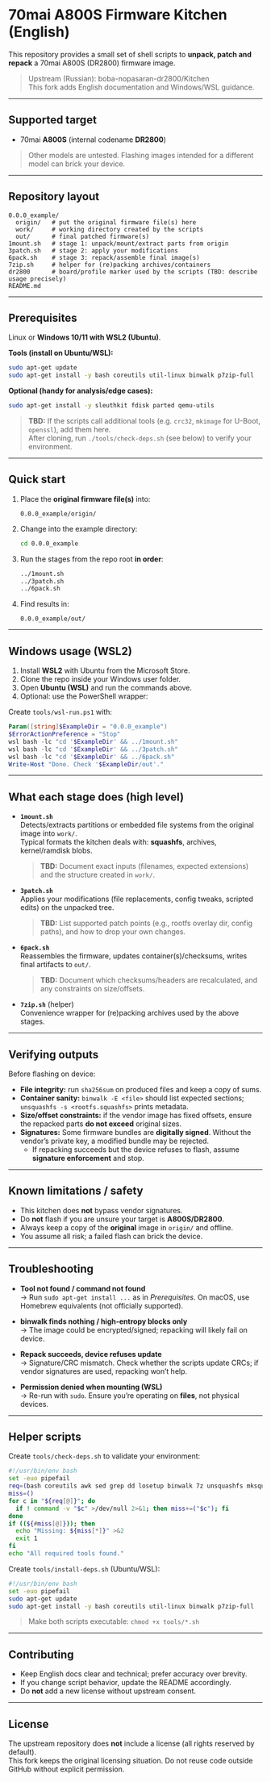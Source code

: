 # 70mai A800S Firmware Kitchen (English)

This repository provides a small set of shell scripts to **unpack, patch and repack** a 70mai A800S (DR2800) firmware image.

> Upstream (Russian): boba-nopasaran-dr2800/Kitchen  
> This fork adds English documentation and Windows/WSL guidance.

---

## Supported target

- 70mai **A800S** (internal codename **DR2800**)

> Other models are untested. Flashing images intended for a different model can brick your device.

---

## Repository layout

```
0.0.0_example/
  origin/   # put the original firmware file(s) here
  work/     # working directory created by the scripts
  out/      # final patched firmware(s)
1mount.sh   # stage 1: unpack/mount/extract parts from origin
3patch.sh   # stage 2: apply your modifications
6pack.sh    # stage 3: repack/assemble final image(s)
7zip.sh     # helper for (re)packing archives/containers
dr2800      # board/profile marker used by the scripts (TBD: describe usage precisely)
README.md
```

---

## Prerequisites

Linux or **Windows 10/11 with WSL2 (Ubuntu)**.

**Tools (install on Ubuntu/WSL):**
```bash
sudo apt-get update
sudo apt-get install -y bash coreutils util-linux binwalk p7zip-full   squashfs-tools gzip xz-utils tar grep sed awk dos2unix
```

**Optional (handy for analysis/edge cases):**
```bash
sudo apt-get install -y sleuthkit fdisk parted qemu-utils
```

> **TBD:** If the scripts call additional tools (e.g. `crc32`, `mkimage` for U-Boot, `openssl`), add them here.  
> After cloning, run `./tools/check-deps.sh` (see below) to verify your environment.

---

## Quick start

1. Place the **original firmware file(s)** into:
   ```
   0.0.0_example/origin/
   ```
2. Change into the example directory:
   ```bash
   cd 0.0.0_example
   ```
3. Run the stages from the repo root **in order**:
   ```bash
   ../1mount.sh
   ../3patch.sh
   ../6pack.sh
   ```
4. Find results in:
   ```
   0.0.0_example/out/
   ```

---

## Windows usage (WSL2)

1. Install **WSL2** with Ubuntu from the Microsoft Store.  
2. Clone the repo inside your Windows user folder.  
3. Open **Ubuntu (WSL)** and run the commands above.  
4. Optional: use the PowerShell wrapper:

Create `tools/wsl-run.ps1` with:
```powershell
Param([string]$ExampleDir = "0.0.0_example")
$ErrorActionPreference = "Stop"
wsl bash -lc "cd '$ExampleDir' && ../1mount.sh"
wsl bash -lc "cd '$ExampleDir' && ../3patch.sh"
wsl bash -lc "cd '$ExampleDir' && ../6pack.sh"
Write-Host "Done. Check '$ExampleDir/out'."
```

---

## What each stage does (high level)

- **`1mount.sh`**  
  Detects/extracts partitions or embedded file systems from the original image into `work/`.  
  Typical formats the kitchen deals with: **squashfs**, archives, kernel/ramdisk blobs.  
  > **TBD:** Document exact inputs (filenames, expected extensions) and the structure created in `work/`.

- **`3patch.sh`**  
  Applies your modifications (file replacements, config tweaks, scripted edits) on the unpacked tree.  
  > **TBD:** List supported patch points (e.g., rootfs overlay dir, config paths), and how to drop your own changes.

- **`6pack.sh`**  
  Reassembles the firmware, updates container(s)/checksums, writes final artifacts to `out/`.  
  > **TBD:** Document which checksums/headers are recalculated, and any constraints on size/offsets.

- **`7zip.sh`** (helper)  
  Convenience wrapper for (re)packing archives used by the above stages.

---

## Verifying outputs

Before flashing on device:

- **File integrity:** run `sha256sum` on produced files and keep a copy of sums.
- **Container sanity:** `binwalk -E <file>` should list expected sections; `unsquashfs -s <rootfs.squashfs>` prints metadata.
- **Size/offset constraints:** if the vendor image has fixed offsets, ensure the repacked parts **do not exceed** original sizes.
- **Signatures:** Some firmware bundles are **digitally signed**. Without the vendor’s private key, a modified bundle may be rejected.  
  - If repacking succeeds but the device refuses to flash, assume **signature enforcement** and stop.

---

## Known limitations / safety

- This kitchen does **not** bypass vendor signatures.  
- Do **not** flash if you are unsure your target is **A800S/DR2800**.  
- Always keep a copy of the **original** image in `origin/` and offline.
- You assume all risk; a failed flash can brick the device.

---

## Troubleshooting

- **Tool not found / command not found**  
  → Run `sudo apt-get install ...` as in *Prerequisites*. On macOS, use Homebrew equivalents (not officially supported).

- **binwalk finds nothing / high-entropy blocks only**  
  → The image could be encrypted/signed; repacking will likely fail on device.

- **Repack succeeds, device refuses update**  
  → Signature/CRC mismatch. Check whether the scripts update CRCs; if vendor signatures are used, repacking won’t help.

- **Permission denied when mounting (WSL)**  
  → Re-run with `sudo`. Ensure you’re operating on **files**, not physical devices.

---

## Helper scripts

Create `tools/check-deps.sh` to validate your environment:

```bash
#!/usr/bin/env bash
set -euo pipefail
req=(bash coreutils awk sed grep dd losetup binwalk 7z unsquashfs mksquashfs)
miss=()
for c in "${req[@]}"; do
  if ! command -v "$c" >/dev/null 2>&1; then miss+=("$c"); fi
done
if ((${#miss[@]})); then
  echo "Missing: ${miss[*]}" >&2
  exit 1
fi
echo "All required tools found."
```

Create `tools/install-deps.sh` (Ubuntu/WSL):

```bash
#!/usr/bin/env bash
set -euo pipefail
sudo apt-get update
sudo apt-get install -y bash coreutils util-linux binwalk p7zip-full   squashfs-tools gzip xz-utils tar grep sed awk dos2unix
```

> Make both scripts executable: `chmod +x tools/*.sh`

---

## Contributing

- Keep English docs clear and technical; prefer accuracy over brevity.  
- If you change script behavior, update the README accordingly.  
- Do **not** add a new license without upstream consent.

---

## License

The upstream repository does **not** include a license (all rights reserved by default).  
This fork keeps the original licensing situation. Do not reuse code outside GitHub without explicit permission.
